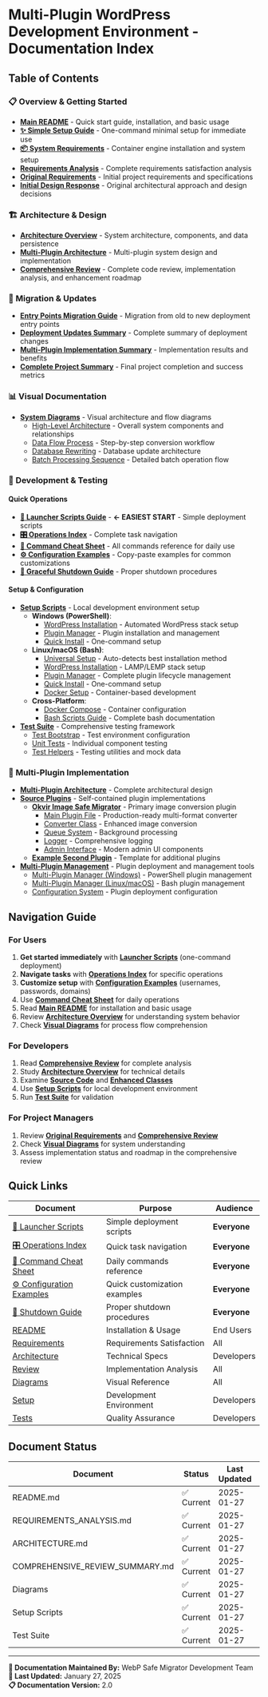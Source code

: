 # Multi-Plugin WordPress Development Environment - Documentation Index

## Table of Contents

### 📋 Overview & Getting Started
- **[Main README](../README.md)** - Quick start guide, installation, and basic usage
- **[✨ Simple Setup Guide](../docs/guides/SIMPLE_README.md)** - One-command minimal setup for immediate use
- **[📦 System Requirements](SYSTEM_REQUIREMENTS.md)** - Container engine installation and system setup
- **[Requirements Analysis](REQUIREMENTS_ANALYSIS.md)** - Complete requirements satisfaction analysis
- **[Original Requirements](prompt.1.txt)** - Initial project requirements and specifications
- **[Initial Design Response](response.1.txt)** - Original architectural approach and design decisions

### 🏗️ Architecture & Design
- **[Architecture Overview](ARCHITECTURE.md)** - System architecture, components, and data persistence
- **[Multi-Plugin Architecture](technical/MULTI_PLUGIN_ARCHITECTURE_DESIGN.md)** - Multi-plugin system design and implementation
- **[Comprehensive Review](COMPREHENSIVE_REVIEW_SUMMARY.md)** - Complete code review, implementation analysis, and enhancement roadmap

### 🔄 Migration & Updates
- **[Entry Points Migration Guide](migration/ENTRY_POINTS_MIGRATION_GUIDE.md)** - Migration from old to new deployment entry points
- **[Deployment Updates Summary](migration/DEPLOYMENT_ENTRY_POINTS_UPDATE_SUMMARY.md)** - Complete summary of deployment changes
- **[Multi-Plugin Implementation Summary](technical/MULTI_PLUGIN_IMPLEMENTATION_SUMMARY.md)** - Implementation results and benefits
- **[Complete Project Summary](FINAL_PROJECT_COMPLETION_SUMMARY.md)** - Final project completion and success metrics

### 📊 Visual Documentation
- **[System Diagrams](diagrams/)** - Visual architecture and flow diagrams
  - [High-Level Architecture](diagrams/high-level.svg) - Overall system components and relationships
  - [Data Flow Process](diagrams/data-flow.svg) - Step-by-step conversion workflow
  - [Database Rewriting](diagrams/db-rewrite.svg) - Database update architecture
  - [Batch Processing Sequence](diagrams/sequence-batch.svg) - Detailed batch operation flow

### 🔧 Development & Testing

#### Quick Operations
- **[🚀 Launcher Scripts Guide](LAUNCHER_SCRIPTS.md)** - **← EASIEST START** - Simple deployment scripts
- **[🎛️ Operations Index](../setup/OPERATIONS_INDEX.md)** - Complete task navigation
- **[🎯 Command Cheat Sheet](../setup/COMMAND_CHEAT_SHEET.md)** - All commands reference for daily use
- **[⚙️ Configuration Examples](../setup/CONFIG_EXAMPLES.md)** - Copy-paste examples for common customizations
- **[🛑 Graceful Shutdown Guide](../setup/GRACEFUL_SHUTDOWN.md)** - Proper shutdown procedures

#### Setup & Configuration
- **[Setup Scripts](../setup/)** - Local development environment setup
  - **Windows (PowerShell)**:
    - [WordPress Installation](../setup/install-wordpress.ps1) - Automated WordPress stack setup
    - [Plugin Manager](../setup/plugin-manager.ps1) - Plugin installation and management
    - [Quick Install](../setup/quick-install.ps1) - One-command setup
  - **Linux/macOS (Bash)**:
    - [Universal Setup](../setup/setup.sh) - Auto-detects best installation method
    - [WordPress Installation](../setup/install-wordpress.sh) - LAMP/LEMP stack setup
    - [Plugin Manager](../setup/plugin-manager.sh) - Complete plugin lifecycle management
    - [Quick Install](../setup/quick-install.sh) - One-command setup
    - [Docker Setup](../setup/docker-setup.sh) - Container-based development
  - **Cross-Platform**:
    - [Docker Compose](../setup/docker-compose.yml) - Container configuration
    - [Bash Scripts Guide](../setup/BASH_SCRIPTS_GUIDE.md) - Complete bash documentation
- **[Test Suite](../tests/)** - Comprehensive testing framework
  - [Test Bootstrap](../tests/bootstrap.php) - Test environment configuration
  - [Unit Tests](../tests/unit/) - Individual component testing
  - [Test Helpers](../tests/helpers/) - Testing utilities and mock data

### 📁 Multi-Plugin Implementation
- **[Multi-Plugin Architecture](../docs/technical/MULTI_PLUGIN_ARCHITECTURE_DESIGN.md)** - Complete architectural design
- **[Source Plugins](../src/)** - Self-contained plugin implementations
  - **[Okvir Image Safe Migrator](../src/okvir-image-safe-migrator/)** - Primary image conversion plugin
    - [Main Plugin File](../src/okvir-image-safe-migrator/okvir-image-safe-migrator.php) - Production-ready multi-format converter
    - [Converter Class](../src/okvir-image-safe-migrator/includes/class-image-migrator-converter.php) - Enhanced image conversion
    - [Queue System](../src/okvir-image-safe-migrator/includes/class-image-migrator-queue.php) - Background processing
    - [Logger](../src/okvir-image-safe-migrator/includes/class-image-migrator-logger.php) - Comprehensive logging
    - [Admin Interface](../src/okvir-image-safe-migrator/admin/) - Modern admin UI components
  - **[Example Second Plugin](../src/example-second-plugin/)** - Template for additional plugins
- **[Multi-Plugin Management](../setup/)** - Plugin deployment and management tools
  - [Multi-Plugin Manager (Windows)](../setup/multi-plugin-manager.ps1) - PowerShell plugin management
  - [Multi-Plugin Manager (Linux/macOS)](../setup/multi-plugin-manager.sh) - Bash plugin management
  - [Configuration System](../bin/config/plugins.yaml) - Plugin deployment configuration

## Navigation Guide

### For Users
1. **Get started immediately** with **[Launcher Scripts](LAUNCHER_SCRIPTS.md)** (one-command deployment)
2. **Navigate tasks** with **[Operations Index](../setup/OPERATIONS_INDEX.md)** for specific operations
3. **Customize setup** with **[Configuration Examples](../setup/CONFIG_EXAMPLES.md)** (usernames, passwords, domains)
4. Use **[Command Cheat Sheet](../setup/COMMAND_CHEAT_SHEET.md)** for daily operations
5. Read **[Main README](../README.md)** for installation and basic usage
6. Review **[Architecture Overview](ARCHITECTURE.md)** for understanding system behavior
7. Check **[Visual Diagrams](diagrams/)** for process flow comprehension

### For Developers
1. Read **[Comprehensive Review](COMPREHENSIVE_REVIEW_SUMMARY.md)** for complete analysis
2. Study **[Architecture Overview](ARCHITECTURE.md)** for technical details
3. Examine **[Source Code](../src/)** and **[Enhanced Classes](../includes/)**
4. Use **[Setup Scripts](../setup/)** for local development environment
5. Run **[Test Suite](../tests/)** for validation

### For Project Managers
1. Review **[Original Requirements](prompt.1.txt)** and **[Comprehensive Review](COMPREHENSIVE_REVIEW_SUMMARY.md)**
2. Check **[Visual Diagrams](diagrams/)** for system understanding
3. Assess implementation status and roadmap in the comprehensive review

## Quick Links

| Document | Purpose | Audience |
|----------|---------|----------|
| [🚀 Launcher Scripts](LAUNCHER_SCRIPTS.md) | Simple deployment scripts | **Everyone** |
| [🎛️ Operations Index](../setup/OPERATIONS_INDEX.md) | Quick task navigation | **Everyone** |
| [🎯 Command Cheat Sheet](../setup/COMMAND_CHEAT_SHEET.md) | Daily commands reference | **Everyone** |
| [⚙️ Configuration Examples](../setup/CONFIG_EXAMPLES.md) | Quick customization examples | **Everyone** |
| [🛑 Shutdown Guide](../setup/GRACEFUL_SHUTDOWN.md) | Proper shutdown procedures | **Everyone** |
| [README](../README.md) | Installation & Usage | End Users |
| [Requirements](REQUIREMENTS_ANALYSIS.md) | Requirements Satisfaction | All |
| [Architecture](ARCHITECTURE.md) | Technical Specs | Developers |
| [Review](COMPREHENSIVE_REVIEW_SUMMARY.md) | Implementation Analysis | All |
| [Diagrams](diagrams/) | Visual Reference | All |
| [Setup](../setup/) | Development Environment | Developers |
| [Tests](../tests/) | Quality Assurance | Developers |

## Document Status

| Document | Status | Last Updated | Version |
|----------|--------|--------------|---------|
| README.md | ✅ Current | 2025-01-27 | v2.0 |
| REQUIREMENTS_ANALYSIS.md | ✅ Current | 2025-01-27 | v1.0 |
| ARCHITECTURE.md | ✅ Current | 2025-01-27 | v2.0 |
| COMPREHENSIVE_REVIEW_SUMMARY.md | ✅ Current | 2025-01-27 | v1.0 |
| Diagrams | ✅ Current | 2025-01-27 | v1.0 |
| Setup Scripts | ✅ Current | 2025-01-27 | v1.0 |
| Test Suite | ✅ Current | 2025-01-27 | v1.0 |

---

**📖 Documentation Maintained By:** WebP Safe Migrator Development Team  
**🔄 Last Updated:** January 27, 2025  
**📋 Documentation Version:** 2.0
